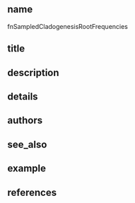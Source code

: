 ## name
fnSampledCladogenesisRootFrequencies
## title
## description
## details
## authors
## see_also
## example
## references
